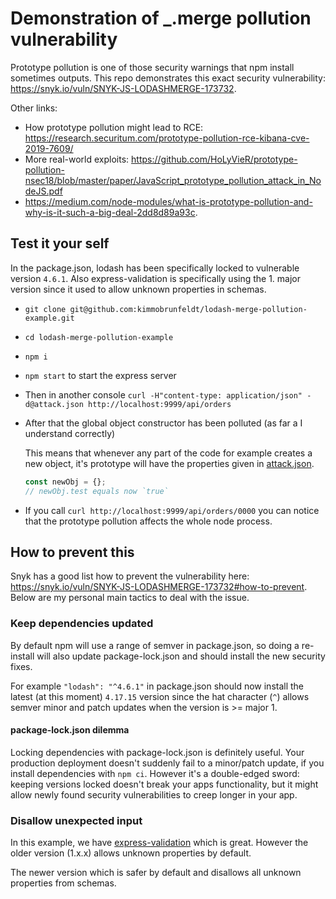 # Demonstration of _.merge pollution vulnerability

Prototype pollution is one of those security warnings that npm install sometimes outputs.
This repo demonstrates this exact security vulnerability: https://snyk.io/vuln/SNYK-JS-LODASHMERGE-173732.

Other links:

* How prototype pollution might lead to RCE: https://research.securitum.com/prototype-pollution-rce-kibana-cve-2019-7609/
* More real-world exploits: https://github.com/HoLyVieR/prototype-pollution-nsec18/blob/master/paper/JavaScript_prototype_pollution_attack_in_NodeJS.pdf
* https://medium.com/node-modules/what-is-prototype-pollution-and-why-is-it-such-a-big-deal-2dd8d89a93c.


## Test it your self

In the package.json, lodash has been specifically locked to vulnerable version `4.6.1`. Also express-validation is specifically using the 1. major version since it used to allow unknown properties in schemas.

* `git clone git@github.com:kimmobrunfeldt/lodash-merge-pollution-example.git`
* `cd lodash-merge-pollution-example`
* `npm i`
* `npm start` to start the express server
* Then in another console `curl -H"content-type: application/json" -d@attack.json http://localhost:9999/api/orders`
* After that the global object constructor has been polluted (as far a I understand correctly)

    This means that whenever any part of the code for example creates a new object, it's prototype
    will have the properties given in [attack.json](attack.json).

    ```js
    const newObj = {};
    // newObj.test equals now `true`
    ```

* If you call `curl http://localhost:9999/api/orders/0000` you can notice that the prototype pollution affects the whole node process.



## How to prevent this

Snyk has a good list how to prevent the vulnerability here: https://snyk.io/vuln/SNYK-JS-LODASHMERGE-173732#how-to-prevent.
Below are my personal main tactics to deal with the issue.

### Keep dependencies updated

By default npm will use a range of semver in package.json, so doing a re-install will also update
package-lock.json and should install the new security fixes.

For example `"lodash": "^4.6.1"` in package.json should now install the latest (at this moment) `4.17.15` version
since the hat character (`^`) allows semver minor and patch updates when the version is >= major 1.

#### package-lock.json dilemma

Locking dependencies with package-lock.json is definitely useful. Your production deployment doesn't
suddenly fail to a minor/patch update, if you install dependencies with `npm ci`. However it's
a double-edged sword: keeping versions locked doesn't break your apps functionality, but it might
allow newly found security vulnerabilities to creep longer in your app.


### Disallow unexpected input

In this example, we have [express-validation](https://github.com/andrewkeig/express-validation) which
is great. However the older version (1.x.x) allows unknown properties by default.

The newer version which is safer by default and disallows all unknown properties from schemas.
